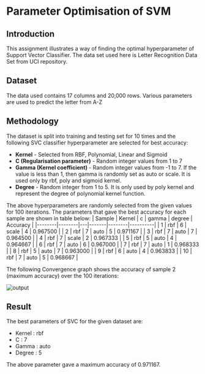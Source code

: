 # Parameter Optimisation of SVM

## Introduction
This assignment illustrates a way of finding the optimal hyperparameter of Support Vector Classifier. The data set used here is Letter Recognition Data Set from UCI repository.


## Dataset
The data used contains 17 columns and 20,000 rows. Various parameters are used to predict the letter from A-Z 

## Methodology
The dataset is split into training and testing set for 10 times and the following SVC classifier hyperparameter are selected for best accuracy:
- **Kernel** - Selected from RBF, Polynomial, Linear and Sigmoid
-  **C (Regularisation parameter)** - Random integer values from 1 to 7
- **Gamma (Kernel coefficient)** - Random integer values from -1 to 7. If the value is less than 1, then gamma is randomly set as auto or scale. It is used only by rbf, poly and sigmoid kernel.
- **Degree** - Random integer from 1 to 5. It is only used by poly kernel and represent the degree of polynomial kernel function.

The above hyperparameters are randomly selected from the given values for 100 iterations. The parameters that gave the best accuracy for each sample are shown in table below:
| Sample | Kernel | c | gamma | degree | Accuracy |
|--------|--------|---|-------|--------|----------|
| 1      | rbf    | 6 | scale | 4      | 0.967500 |
| 2      | rbf    | 7 | auto  | 5      | 0.971167 |
| 3      | rbf    | 7 | auto  | 7      | 0.964500 |
| 4      | rbf    | 7 | scale | 2      | 0.967333 |
| 5      | rbf    | 5 | auto  | 4      | 0.964667 |
| 6      | rbf    | 7 | auto  | 6      | 0.967000 |
| 7      | rbf    | 7 | auto  | 1      | 0.968333 |
| 8      | rbf    | 5 | auto  | 7      | 0.963000 |
| 9      | rbf    | 6 | auto  | 4      | 0.963833 |
| 10     | rbf    | 7 | auto  | 5      | 0.968667 |

The following Convergence graph shows the accuracy of sample 2 (maximum accuracy) over the 100 iterations:

![output](https://user-images.githubusercontent.com/71625050/233223546-83f8a074-0058-4f54-8070-8a47cff390d5.png)

## Result
The best parameters of SVC for the given dataset are:
- Kernel : rbf
- C : 7
- Gamma : auto
- Degree : 5

The above parameter gave a maximum accuracy of 0.971167.
